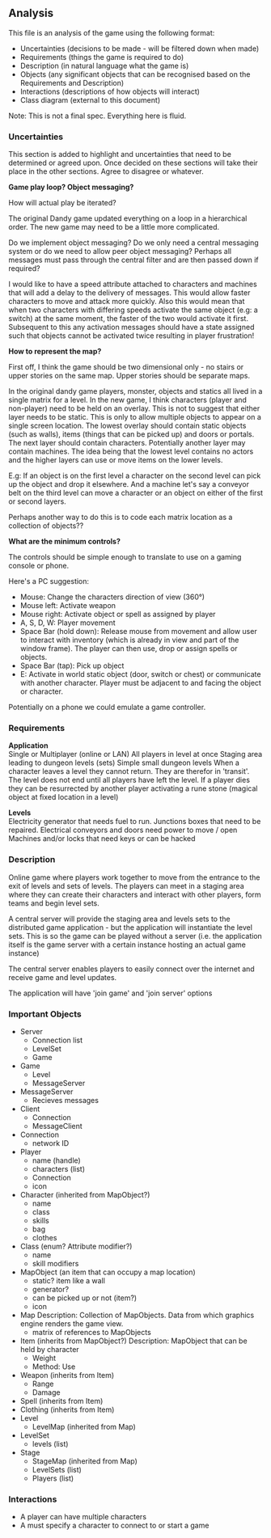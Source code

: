 ## Analysis

This file is an analysis of the game using the following format:
 - Uncertainties (decisions to be made - will be filtered down when made)
 - Requirements (things the game is required to do)
 - Description (in natural language what the game is)
 - Objects (any significant objects that can be recognised based on the Requirements and Description)
 - Interactions (descriptions of how objects will interact)
 - Class diagram (external to this document)

Note: This is not a final spec. Everything here is fluid.

### Uncertainties

This section is added to highlight and uncertainties that need to be determined or agreed upon. Once decided on these sections will take their place in the other sections. Agree to disagree or whatever.

**Game play loop? Object messaging?**

How will actual play be iterated?

The original Dandy game updated everything on a loop in a hierarchical order. The new game may need to be a little more complicated.

Do we implement object messaging? Do we only need a central messaging system or do we need to allow peer object messaging? Perhaps all messages must pass through the central filter and are then passed down if required?

I would like to have a speed attribute attached to characters and machines that will add a delay to the delivery of messages. This would allow faster characters to move and attack more quickly. Also this would mean that when two characters with differing speeds activate the same object (e.g: a switch) at the same moment, the faster of the two would activate it first. Subsequent to this any activation messages should have a state assigned such that objects cannot be activated twice resulting in player frustration!

**How to represent the map?**

First off, I think the game should be two dimensional only - no stairs or upper stories on the same map. Upper stories should be separate maps.

In the original dandy game players, monster, objects and statics all lived in a single matrix for a level. In the new game, I think characters (player and non-player) need to be held on an overlay. This is not to suggest that either layer needs to be static. This is only to allow multiple objects to appear on a single screen location. The lowest overlay should contain static objects (such as walls), items (things that can be picked up) and doors or portals. The next layer should contain characters. Potentially another layer may contain machines. The idea being that the lowest level contains no actors and the higher layers can use or move items on the lower levels.

E.g: If an object is on the first level a character on the second level can pick up the object and drop it elsewhere. And a machine let's say a conveyor belt on the third level can move a character or an object on either of the first or second layers.

Perhaps another way to do this is to code each matrix location as a collection of objects??

**What are the minimum controls?**

The controls should be simple enough to translate to use on a gaming console or phone.

Here's a PC suggestion:

  - Mouse: Change the characters direction of view (360°)
  - Mouse left: Activate weapon
  - Mouse right: Activate object or spell as assigned by player
  - A, S, D, W: Player movement
  - Space Bar (hold down): Release mouse from movement and allow user to interact with inventory (which is already in view and part of the window frame). The player can then use, drop or assign spells or objects.
  - Space Bar (tap): Pick up object
  - E: Activate in world static object (door, switch or chest) or communicate with another character. Player must be adjacent to and facing the object or character.

Potentially on a phone we could emulate a game controller.

### Requirements

**Application**  
Single or Multiplayer (online or LAN)
All players in level at once
Staging area leading to dungeon levels (sets)
Simple small dungeon levels
When a character leaves a level they cannot return. They are therefor in 'transit'.
The level does not end until all players have left the level.
If a player dies they can be resurrected by another player activating a rune stone (magical object at fixed location in a level)

**Levels**  
Electricity generator that needs fuel to run.
Junctions boxes that need to be repaired.
Electrical conveyors and doors need power to move / open
Machines and/or locks that need keys or can be hacked

### Description

Online game where players work together to move from the entrance to the exit of levels and sets of levels.
The players can meet in a staging area where they can create their characters and interact with other players, form teams and begin level sets.

A central server will provide the staging area and levels sets to the distributed game application - but the application will instantiate the level sets. This is so the game can be played without a server (i.e. the application itself is the game server with a certain instance hosting an actual game instance)

The central server enables players to easily connect over the internet and receive game and level updates.

The application will have 'join game' and 'join server' options

### Important Objects

- Server
    - Connection list
    - LevelSet
    - Game
- Game
    - Level
    - MessageServer
- MessageServer
    - Recieves messages
- Client
    - Connection
    - MessageClient
- Connection
    - network ID
- Player
    - name (handle)
    - characters (list)
    - Connection
    - icon
- Character (inherited from MapObject?)
    - name
    - class
    - skills
    - bag
    - clothes
- Class (enum? Attribute modifier?)
    - name
    - skill modifiers
- MapObject (an item that can occupy a map location)
    - static? item like a wall
    - generator?
    - can be picked up or not (item?)
    - icon
- Map
    Description: Collection of MapObjects. Data from which graphics engine renders the game view.
    - matrix of references to MapObjects
- Item (inherits from MapObject?)
    Description: MapObject that can be held by character
    - Weight
    - Method: Use
- Weapon (inherits from Item)
    - Range
    - Damage
- Spell (inherits from Item)
- Clothing (inherits from Item)
- Level
    - LevelMap (inherited from Map)
- LevelSet
    - levels (list)
- Stage
    - StageMap (inherited from Map)
    - LevelSets (list)
    - Players (list)

### Interactions

- A player can have multiple characters
- A must specify a character to connect to or start a game
